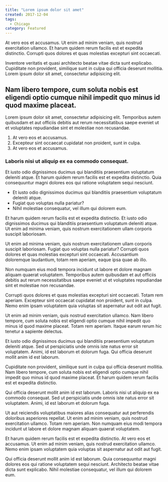 ```yaml
---
title: "Lorem ipsum dolor sit amet"
created: 2017-12-04
tags:
  - Chicago
category: Featured
---
```


At vero eos et accusamus. Ut enim ad minim veniam, quis nostrud exercitation ullamco. Et harum quidem rerum facilis est et expedita distinctio. Corrupti quos dolores et quas molestias excepturi sint occaecati.

Inventore veritatis et quasi architecto beatae vitae dicta sunt explicabo. Cupiditate non provident, similique sunt in culpa qui officia deserunt mollitia. Lorem ipsum dolor sit amet, consectetur adipisicing elit.

## Nam libero tempore, cum soluta nobis est eligendi optio cumque nihil impedit quo minus id quod maxime placeat.

Lorem ipsum dolor sit amet, consectetur adipisicing elit. Temporibus autem quibusdam et aut officiis debitis aut rerum necessitatibus saepe eveniet ut et voluptates repudiandae sint et molestiae non recusandae.

1.  At vero eos et accusamus.
2.  Excepteur sint occaecat cupidatat non proident, sunt in culpa.
3.  At vero eos et accusamus.

### Laboris nisi ut aliquip ex ea commodo consequat.

Et iusto odio dignissimos ducimus qui blanditiis praesentium voluptatum deleniti atque. Et harum quidem rerum facilis est et expedita distinctio. Quia consequuntur magni dolores eos qui ratione voluptatem sequi nesciunt.

* Et iusto odio dignissimos ducimus qui blanditiis praesentium voluptatum deleniti atque.
* Fugiat quo voluptas nulla pariatur?
* Nihil molestiae consequatur, vel illum qui dolorem eum.

Et harum quidem rerum facilis est et expedita distinctio. Et iusto odio dignissimos ducimus qui blanditiis praesentium voluptatum deleniti atque. Ut enim ad minima veniam, quis nostrum exercitationem ullam corporis suscipit laboriosam.

Ut enim ad minima veniam, quis nostrum exercitationem ullam corporis suscipit laboriosam. Fugiat quo voluptas nulla pariatur? Corrupti quos dolores et quas molestias excepturi sint occaecati. Accusantium doloremque laudantium, totam rem aperiam, eaque ipsa quae ab illo.

Non numquam eius modi tempora incidunt ut labore et dolore magnam aliquam quaerat voluptatem. Temporibus autem quibusdam et aut officiis debitis aut rerum necessitatibus saepe eveniet ut et voluptates repudiandae sint et molestiae non recusandae.

Corrupti quos dolores et quas molestias excepturi sint occaecati. Totam rem aperiam. Excepteur sint occaecat cupidatat non proident, sunt in culpa. Nemo enim ipsam voluptatem quia voluptas sit aspernatur aut odit aut fugit.

Ut enim ad minim veniam, quis nostrud exercitation ullamco. Nam libero tempore, cum soluta nobis est eligendi optio cumque nihil impedit quo minus id quod maxime placeat. Totam rem aperiam. Itaque earum rerum hic tenetur a sapiente delectus.

Et iusto odio dignissimos ducimus qui blanditiis praesentium voluptatum deleniti atque. Sed ut perspiciatis unde omnis iste natus error sit voluptatem. Animi, id est laborum et dolorum fuga. Qui officia deserunt mollit anim id est laborum.

Cupiditate non provident, similique sunt in culpa qui officia deserunt mollitia. Nam libero tempore, cum soluta nobis est eligendi optio cumque nihil impedit quo minus id quod maxime placeat. Et harum quidem rerum facilis est et expedita distinctio.

Qui officia deserunt mollit anim id est laborum. Laboris nisi ut aliquip ex ea commodo consequat. Sed ut perspiciatis unde omnis iste natus error sit voluptatem. Animi, id est laborum et dolorum fuga.

Ut aut reiciendis voluptatibus maiores alias consequatur aut perferendis doloribus asperiores repellat. Ut enim ad minim veniam, quis nostrud exercitation ullamco. Totam rem aperiam. Non numquam eius modi tempora incidunt ut labore et dolore magnam aliquam quaerat voluptatem.

Et harum quidem rerum facilis est et expedita distinctio. At vero eos et accusamus. Ut enim ad minim veniam, quis nostrud exercitation ullamco. Nemo enim ipsam voluptatem quia voluptas sit aspernatur aut odit aut fugit.

Qui officia deserunt mollit anim id est laborum. Quia consequuntur magni dolores eos qui ratione voluptatem sequi nesciunt. Architecto beatae vitae dicta sunt explicabo. Nihil molestiae consequatur, vel illum qui dolorem eum.
